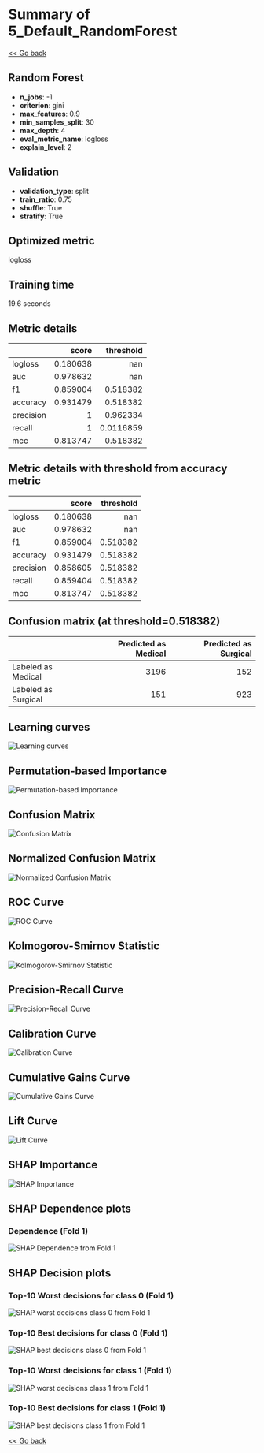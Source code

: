 # Summary of 5_Default_RandomForest

[<< Go back](../README.md)


## Random Forest
- **n_jobs**: -1
- **criterion**: gini
- **max_features**: 0.9
- **min_samples_split**: 30
- **max_depth**: 4
- **eval_metric_name**: logloss
- **explain_level**: 2

## Validation
 - **validation_type**: split
 - **train_ratio**: 0.75
 - **shuffle**: True
 - **stratify**: True

## Optimized metric
logloss

## Training time

19.6 seconds

## Metric details
|           |    score |   threshold |
|:----------|---------:|------------:|
| logloss   | 0.180638 | nan         |
| auc       | 0.978632 | nan         |
| f1        | 0.859004 |   0.518382  |
| accuracy  | 0.931479 |   0.518382  |
| precision | 1        |   0.962334  |
| recall    | 1        |   0.0116859 |
| mcc       | 0.813747 |   0.518382  |


## Metric details with threshold from accuracy metric
|           |    score |   threshold |
|:----------|---------:|------------:|
| logloss   | 0.180638 |  nan        |
| auc       | 0.978632 |  nan        |
| f1        | 0.859004 |    0.518382 |
| accuracy  | 0.931479 |    0.518382 |
| precision | 0.858605 |    0.518382 |
| recall    | 0.859404 |    0.518382 |
| mcc       | 0.813747 |    0.518382 |


## Confusion matrix (at threshold=0.518382)
|                     |   Predicted as Medical |   Predicted as Surgical |
|:--------------------|-----------------------:|------------------------:|
| Labeled as Medical  |                   3196 |                     152 |
| Labeled as Surgical |                    151 |                     923 |

## Learning curves
![Learning curves](learning_curves.png)

## Permutation-based Importance
![Permutation-based Importance](permutation_importance.png)
## Confusion Matrix

![Confusion Matrix](confusion_matrix.png)


## Normalized Confusion Matrix

![Normalized Confusion Matrix](confusion_matrix_normalized.png)


## ROC Curve

![ROC Curve](roc_curve.png)


## Kolmogorov-Smirnov Statistic

![Kolmogorov-Smirnov Statistic](ks_statistic.png)


## Precision-Recall Curve

![Precision-Recall Curve](precision_recall_curve.png)


## Calibration Curve

![Calibration Curve](calibration_curve_curve.png)


## Cumulative Gains Curve

![Cumulative Gains Curve](cumulative_gains_curve.png)


## Lift Curve

![Lift Curve](lift_curve.png)



## SHAP Importance
![SHAP Importance](shap_importance.png)

## SHAP Dependence plots

### Dependence (Fold 1)
![SHAP Dependence from Fold 1](learner_fold_0_shap_dependence.png)

## SHAP Decision plots

### Top-10 Worst decisions for class 0 (Fold 1)
![SHAP worst decisions class 0 from Fold 1](learner_fold_0_shap_class_0_worst_decisions.png)
### Top-10 Best decisions for class 0 (Fold 1)
![SHAP best decisions class 0 from Fold 1](learner_fold_0_shap_class_0_best_decisions.png)
### Top-10 Worst decisions for class 1 (Fold 1)
![SHAP worst decisions class 1 from Fold 1](learner_fold_0_shap_class_1_worst_decisions.png)
### Top-10 Best decisions for class 1 (Fold 1)
![SHAP best decisions class 1 from Fold 1](learner_fold_0_shap_class_1_best_decisions.png)

[<< Go back](../README.md)
